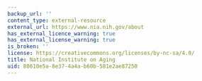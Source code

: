 ```yaml
---
backup_url: ''
content_type: external-resource
external_url: https://www.nia.nih.gov/about
has_external_licence_warning: true
has_external_license_warning: true
is_broken: ''
license: https://creativecommons.org/licenses/by-nc-sa/4.0/
title: National Institute on Aging
uid: 80610e5a-8e37-4a4a-b60b-581e2ae87250
---
```

